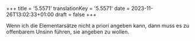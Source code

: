 +++
title = '5.5571'
translationKey = '5.5571'
date = 2023-11-26T13:02:33+01:00
draft = false
+++

Wenn ich die Elementarsätze nicht a priori angeben kann, dann muss es zu offenbarem Unsinn führen, sie angeben zu wollen.
